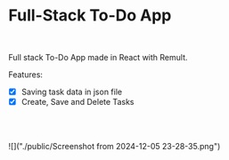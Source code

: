 
# Full-Stack To-Do App 

<br>

Full stack To-Do App made in React with Remult.


Features: 
- [x] Saving task data in json file
- [x] Create, Save and Delete Tasks

<br><br>

![]("./public/Screenshot from 2024-12-05 23-28-35.png")


